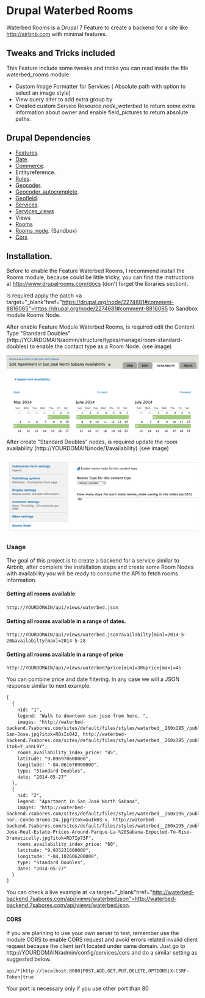Drupal Waterbed Rooms
=====================

Waterbed Rooms is a Drupal 7 Feature to create a backend for a site like http://airbnb.com with minimal features.

## Tweaks and Tricks included

This Feature include some tweaks and tricks you can read inside the file waterbed_rooms.module

* Custom Image Formatter for Services ( Absolute path with option to select an image style)
* View query alter to add extra group by
* Created custom Service Resource *node_waterbed* to return some extra information about owner and enable field_pictures to return absolute paths.

## Drupal Dependencies

* <a target="_blank" href="drupal.org/project/features">Features</a>.
* <a target="_blank" href="drupal.org/project/date">Date</a>.
* <a target="_blank" href="drupal.org/project/commerce">Commerce</a>.
* <a target="_blank" href="https://drupal.org/project/entityreference"></a>Entityreference</a>.
* <a target="_blank" href="https://drupal.org/project/rules">Rules</a>.
* <a target="_blank" href="https://drupal.org/project/geocoder">Geocoder</a>.
* <a target="_blank" href="https://drupal.org/project/geocoder_autocomplete">Geocoder_autocomplete</a>.
* <a target="_blank" href="https://drupal.org/project/geofield">Geofield</a>.
* <a target="_blank" href="https://drupal.org/project/services">Services</a>.
* <a target="_blank" href="https://drupal.org/project/services_views">Services_views</a>
* <a target="_blank" href="https://drupal.org/project/views"></a>Views</a>
* <a target="_blank" href="drupal.org/project/rooms">Rooms</a>
* <a target="_blank" href="https://drupal.org/sandbox/ziomizar/2086255">Rooms_node</a>. (Sandbox)
* <a target="_blank" href="https://drupal.org/project/cors">Cors</a>

## Installation.

Before to enable the Feature Waterbed Rooms, I recommend install the Rooms module, because could be little tricky, you can find the instructions at <a target="_blank" href="http://www.drupalrooms.com/docs"></a>http://www.drupalrooms.com/docs</a> (don't forget the libraries section).

Is required apply the patch <a target="_blank"href="https://drupal.org/node/2274681#comment-8816065"></a>https://drupal.org/node/2274681#comment-8816065</a> to Sandbox module Rooms Node.

After enable Feature Module Waterbed Rooms, is required edit the Content Type "Standard Doubles" (http://YOURDOMAIN/admin/structure/types/manage/room-standard-doubles) to enable the contact type as a Room Node. (see image)

![Edit Content Type Standard Doubles](https://raw.githubusercontent.com/enzolutions/drupal_waterbed_rooms/master/images/edit_room_availability.png "Edit Content Type Standard Doubles")


After create "Standard Doubles" nodes,  is required update the room availability (http://YOURDOMAIN/node/1/availability) (see image)

![Editing Room Node Availablity](https://raw.githubusercontent.com/enzolutions/drupal_waterbed_rooms/master/images/edit_room_node_content_type.png "Editing Room Node Availablity")


### Usage

The goal of this project is to create a backend for a service similar to Airbnb, after complete the installation steps and create some Room Nodes with availability you will be ready to consume the API to fetch rooms information.

#### Getting all rooms available

````
http://YOURDOMAIN/api/views/waterbed.json
````

#### Getting all rooms available in a range of dates.

````
http://YOURDOMAIN/api/views/waterbed.json?availabilty[min]=2014-5-20&availabilty[max]=2014-5-28
````

#### Getting all rooms available in a range of price
````
http://YOURDOMAIN/api/views/waterbed?price[min]=30&price[max]=45
````

You can combine price and date filtering. In any case we will a JSON response similar to next example.

````
[
  {
    nid: "1",
    legend: "Walk to downtown san jose from here. ",
    images: "http://waterbed-backend.7sabores.com/sites/default/files/styles/waterbed__260x195_/public/Atardecer-San-Jose.jpg?itok=R0sIs042, http://waterbed-backend.7sabores.com/sites/default/files/styles/waterbed__260x195_/public/62349C455.jpg?itok=Y_uonL9Y",
    rooms_availability_index_price: "45",
    latitude: "9.896970600000",
    longitude: "-84.061670900000",
    type: "Standard Doubles",
    date: "2014-05-27"
  },
  {
    nid: "2",
    legend: "Apartment in San José North Sabana",
    images: "http://waterbed-backend.7sabores.com/sites/default/files/styles/waterbed__260x195_/public/SAb-nor.-Condo-Bruno-24.jpg?itok=GuIkH3-v, http://waterbed-backend.7sabores.com/sites/default/files/styles/waterbed__260x195_/public/San-Jose-Real-Estate-Prices-Around-Parque-La-%20Sabana-Expected-To-Rise-Dramatically.jpg?itok=RD7Ip73F",
    rooms_availability_index_price: "60",
    latitude: "9.935231600000",
    longitude: "-84.102606200000",
    type: "Standard Doubles",
    date: "2014-05-27"
  }
]
````

You can check a live example at <a target="_blank"href="http://waterbed-backend.7sabores.com/api/views/waterbed.json">http://waterbed-backend.7sabores.com/api/views/waterbed.json</a>.

#### CORS

If you are planning to use your own server to test, remember use the module CORS to enable CORS request and avoid errors related invalid client request because the client isn't located under same domain. Just go to http://YOURDOMAIN/admin/config/services/cors and do a similar setting as suggested below.

````
api/*|http://localhost:8080|POST,ADD,GET,PUT,DELETE,OPTIONS|X-CSRF-Token|true
````

Your port is necessary only if you use other port than 80
